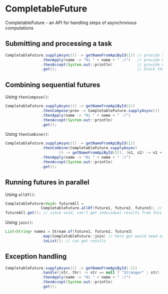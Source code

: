 # CompletableFuture
CompletableFuture - an API for handling steps of asynchronous computations

## Submitting and processing a task
```java
CompletableFuture.supplyAsync(() -> getNameFromApiById(1)) // provide Supplier to submit a task
                .thenApply(name -> "Hi " + name + " :)")   // provide Function to process result
                .thenAccept(System.out::println)           // provide Consumer to do something with result
                .get();                                    // block thread to get result
```

## Combining sequential futures
Using `thenCompose()`:
```java
CompletableFuture.supplyAsync(() -> getNameFromApiById(1))
                .thenCompose(prev -> CompletableFuture.supplyAsync(() -> prev + " and " + getNameFromApiById(2)))
                .thenApply(name -> "Hi " + name + " :)")
                .thenAccept(System.out::println)
                .get();
```
Using `thenCombine()`:
```java
CompletableFuture.supplyAsync(() -> getNameFromApiById(1))
                .thenCombine(CompletableFuture.supplyAsync(
                        () -> getNameFromApiById(2)), (n1, n2) -> n1 + " and " + n2)
                .thenApply(name -> "Hi " + name + " :)")
                .thenAccept(System.out::println)
                .get();
```

## Running futures in parallel
Using `allOf()`:
```java
CompletableFuture<Void> futureAll = 
                CompletableFuture.allOf(future1, future2, future3); // waits for all 3 to complete
futureAll.get(); // since void, can't get individual results from this
```
Using `join()`:
```java
List<String> names = Stream.of(future1, future2, future3)
                .map(CompletableFuture::join) // here get would need exception handling
                .toList(); // can get results
```

## Exception handling
```java
CompletableFuture.supplyAsync(() -> getNameFromApiById(-1))
                .handle((str, thr) -> str == null ? "Stranger" : str)
                .thenApply(name -> "Hi " + name + " :)")
                .thenAccept(System.out::println)
                .get();
```
